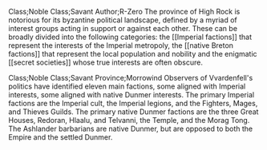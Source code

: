 Class;Noble Class;Savant Author;R-Zero
The province of High Rock is notorious for its byzantine political landscape, defined by a myriad of interest groups acting in support or against each other. These can be broadly divided into the following categories: the [[Imperial factions]] that represent the interests of the Imperial metropoly, the [[native Breton factions]] that represent the local population and nobility and the enigmatic [[secret societies]] whose true interests are often obscure.

Class;Noble Class;Savant Province;Morrowind
Observers of Vvardenfell's politics have identified eleven main factions, some aligned with Imperial interests, some aligned with native Dunmer interests. The primary Imperial factions are the Imperial cult, the Imperial legions, and the Fighters, Mages, and Thieves Guilds. The primary native Dunmer factions are the three Great Houses, Redoran, Hlaalu, and Telvanni, the Temple, and the Morag Tong. The Ashlander barbarians are native Dunmer, but are opposed to both the Empire and the settled Dunmer.